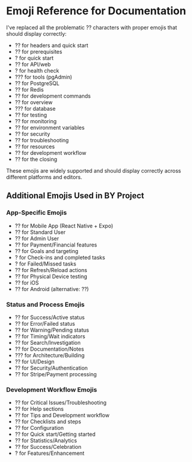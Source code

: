 # Emoji Reference for Documentation

I've replaced all the problematic ?? characters with proper emojis that should display correctly:

- ?? for headers and quick start
- ?? for prerequisites
- ? for quick start
- ?? for API/web
- ? for health check
- ??? for tools (pgAdmin)
- ?? for PostgreSQL
- ?? for Redis
- ?? for development commands
- ?? for overview
- ??? for database
- ?? for testing
- ?? for monitoring
- ?? for environment variables
- ?? for security
- ?? for troubleshooting
- ?? for resources
- ?? for development workflow
- ?? for the closing

These emojis are widely supported and should display correctly across different platforms and editors.

## Additional Emojis Used in BY Project

### App-Specific Emojis
- ?? for Mobile App (React Native + Expo)
- ?? for Standard User
- ?? for Admin User
- ?? for Payment/Financial features
- ?? for Goals and targeting
- ? for Check-ins and completed tasks
- ? for Failed/Missed tasks
- ?? for Refresh/Reload actions
- ?? for Physical Device testing
- ?? for iOS
- ?? for Android (alternative: ??)

### Status and Process Emojis
- ?? for Success/Active status
- ?? for Error/Failed status
- ?? for Warning/Pending status
- ?? for Timing/Wait indicators
- ?? for Search/Investigation
- ?? for Documentation/Notes
- ??? for Architecture/Building
- ?? for UI/Design
- ?? for Security/Authentication
- ?? for Stripe/Payment processing

### Development Workflow Emojis
- ?? for Critical Issues/Troubleshooting
- ?? for Help sections
- ?? for Tips and Development workflow
- ?? for Checklists and steps
- ?? for Configuration
- ?? for Quick start/Getting started
- ?? for Statistics/Analytics
- ?? for Success/Celebration
- ? for Features/Enhancement